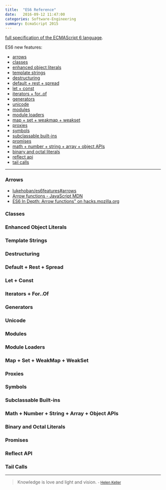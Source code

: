 ```yaml
---
title:  "ES6 Reference"
date:   2016-09-12 11:47:00
categories: Software-Engineering
summary: EcmaScript 2015
---
```


[full specification of the ECMAScript 6 language](http://www.ecma-international.org/ecma-262/6.0/).

ES6 new features:

- [arrows](#arrows)
- [classes](#classes)
- [enhanced object literals](#enhanced-object-literals)
- [template strings](#template-strings)
- [destructuring](#destructuring)
- [default + rest + spread](#default--rest--spread)
- [let + const](#let--const)
- [iterators + for..of](#iterators--forof)
- [generators](#generators)
- [unicode](#unicode)
- [modules](#modules)
- [module loaders](#module-loaders)
- [map + set + weakmap + weakset](#map--set--weakmap--weakset)
- [proxies](#proxies)
- [symbols](#symbols)
- [subclassable built-ins](#subclassable-built-ins)
- [promises](#promises)
- [math + number + string + array + object APIs](#math--number--string--array--object-apis)
- [binary and octal literals](#binary-and-octal-literals)
- [reflect api](#reflect-api)
- [tail calls](#tail-calls)

---

### Arrows
- [lukehoban/es6features#arrows](https://github.com/lukehoban/es6features#arrows)
- [Arrow functions - JavaScript MDN](https://developer.mozilla.org/en/docs/Web/JavaScript/Reference/Functions/Arrow_functions)
- [ES6 In Depth: Arrow functions" on hacks.mozilla.org](https://hacks.mozilla.org/2015/06/es6-in-depth-arrow-functions)

### Classes

### Enhanced Object Literals

### Template Strings

### Destructuring

### Default + Rest + Spread

### Let + Const

### Iterators + For..Of

### Generators

### Unicode

### Modules

### Module Loaders

### Map + Set + WeakMap + WeakSet

### Proxies

### Symbols

### Subclassable Built-ins

### Math + Number + String + Array + Object APIs

### Binary and Octal Literals

### Promises

### Reflect API

### Tail Calls


---
> Knowledge is love and light and vision.
> <small>- [Helen Keller](http://www.brainyquote.com/quotes/quotes/h/helenkelle103465.html)</small>